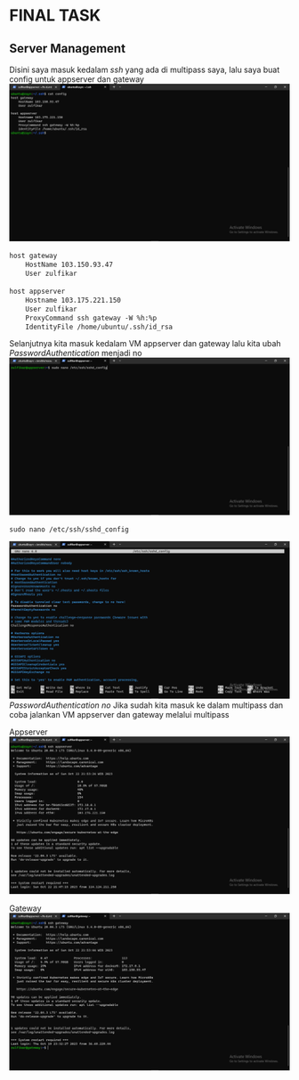 # FINAL TASK
## Server Management

Disini saya masuk kedalam *ssh* yang ada di multipass saya, lalu saya buat config untuk appserver dan gateway
![alt text](https://github.com/zulfikaralfain/Final-Task/blob/main/Server%20Management/assets/1.png?raw=true)
```
host gateway
    HostName 103.150.93.47
    User zulfikar

host appserver
    Hostname 103.175.221.150
    User zulfikar
    ProxyCommand ssh gateway -W %h:%p
    IdentityFile /home/ubuntu/.ssh/id_rsa
```
Selanjutnya kita masuk kedalam VM appserver dan gateway lalu kita ubah *PasswordAuthentication* menjadi no 
![alt text](https://github.com/zulfikaralfain/Final-Task/blob/main/Server%20Management/assets/5.png?raw=true)
```
sudo nano /etc/ssh/sshd_config
```
![alt text](https://github.com/zulfikaralfain/Final-Task/blob/main/Server%20Management/assets/4.png?raw=true)
*PasswordAuthentication no*
Jika sudah kita masuk ke dalam multipass dan coba jalankan VM appserver dan gateway melalui multipass

Appserver
![alt text](https://github.com/zulfikaralfain/Final-Task/blob/main/Server%20Management/assets/2.png?raw=true)

Gateway
![alt text](https://github.com/zulfikaralfain/Final-Task/blob/main/Server%20Management/assets/3.png?raw=true)